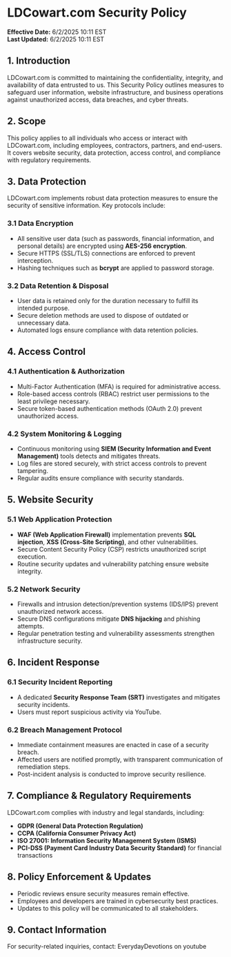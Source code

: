 
# **LDCowart.com Security Policy**  
**Effective Date:** 6/2/2025 10:11 EST  
**Last Updated:** 6/2/2025 10:11 EST  

## **1. Introduction**  
LDCowart.com is committed to maintaining the confidentiality, integrity, and availability of data entrusted to us. This Security Policy outlines measures to safeguard user information, website infrastructure, and business operations against unauthorized access, data breaches, and cyber threats.

## **2. Scope**  
This policy applies to all individuals who access or interact with LDCowart.com, including employees, contractors, partners, and end-users. It covers website security, data protection, access control, and compliance with regulatory requirements.

## **3. Data Protection**  
LDCowart.com implements robust data protection measures to ensure the security of sensitive information. Key protocols include:

### **3.1 Data Encryption**  
- All sensitive user data (such as passwords, financial information, and personal details) are encrypted using **AES-256 encryption**.  
- Secure HTTPS (SSL/TLS) connections are enforced to prevent interception.  
- Hashing techniques such as **bcrypt** are applied to password storage.

### **3.2 Data Retention & Disposal**  
- User data is retained only for the duration necessary to fulfill its intended purpose.  
- Secure deletion methods are used to dispose of outdated or unnecessary data.  
- Automated logs ensure compliance with data retention policies.

## **4. Access Control**  
### **4.1 Authentication & Authorization**  
- Multi-Factor Authentication (MFA) is required for administrative access.  
- Role-based access controls (RBAC) restrict user permissions to the least privilege necessary.  
- Secure token-based authentication methods (OAuth 2.0) prevent unauthorized access.

### **4.2 System Monitoring & Logging**  
- Continuous monitoring using **SIEM (Security Information and Event Management)** tools detects and mitigates threats.  
- Log files are stored securely, with strict access controls to prevent tampering.  
- Regular audits ensure compliance with security standards.

## **5. Website Security**  
### **5.1 Web Application Protection**  
- **WAF (Web Application Firewall)** implementation prevents **SQL injection**, **XSS (Cross-Site Scripting)**, and other vulnerabilities.  
- Secure Content Security Policy (CSP) restricts unauthorized script execution.  
- Routine security updates and vulnerability patching ensure website integrity.

### **5.2 Network Security**  
- Firewalls and intrusion detection/prevention systems (IDS/IPS) prevent unauthorized network access.  
- Secure DNS configurations mitigate **DNS hijacking** and phishing attempts.  
- Regular penetration testing and vulnerability assessments strengthen infrastructure security.

## **6. Incident Response**  
### **6.1 Security Incident Reporting**  
- A dedicated **Security Response Team (SRT)** investigates and mitigates security incidents.  
- Users must report suspicious activity via YouTube.  

### **6.2 Breach Management Protocol**  
- Immediate containment measures are enacted in case of a security breach.  
- Affected users are notified promptly, with transparent communication of remediation steps.  
- Post-incident analysis is conducted to improve security resilience.

## **7. Compliance & Regulatory Requirements**  
LDCowart.com complies with industry and legal standards, including:  
- **GDPR (General Data Protection Regulation)**  
- **CCPA (California Consumer Privacy Act)**  
- **ISO 27001: Information Security Management System (ISMS)**  
- **PCI-DSS (Payment Card Industry Data Security Standard)** for financial transactions

## **8. Policy Enforcement & Updates**  
- Periodic reviews ensure security measures remain effective.  
- Employees and developers are trained in cybersecurity best practices.  
- Updates to this policy will be communicated to all stakeholders.

## **9. Contact Information**  
For security-related inquiries, contact: EverydayDevotions on youtube  


